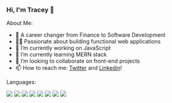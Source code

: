 ### Hi, I'm Tracey 👋


About Me:

- 🧮 A career changer from Finance to Software Development 
- 👩‍💻 Passionate about building functional web applications 
- 🔭 I’m currently working on JavaScript
- 🌱 I’m currently learning MERN stack
- 👯 I’m looking to collaborate on front-end projects
- 📫 How to reach me: [Twitter](https://twitter.com/traceytdev) and [Linkedin](https://www.linkedin.com/in/tracey-t-b0693415b/)!


Languages:

![](https://img.shields.io/badge/-Git-F05032?logo=Git&logoColor=white&style=flat)
![](https://img.shields.io/badge/-Sass-CC6699?logo=Sass&logoColor=white&style=flat)
![](https://img.shields.io/badge/-Ruby-CC342D?logo=Ruby&logoColor=white&style=flat)
![](https://img.shields.io/badge/-JavaScript-F7DF1E?logo=JavaScript&logoColor=black&style=flat)
![](https://img.shields.io/badge/-ReactJS-61DAFB?logo=react&logoColor=black&style=flat)
![](https://img.shields.io/badge/-NodeJS-339933?logo=Node.js&logoColor=white&style=flat)
![](https://img.shields.io/badge/-MongoDB-47A248?logo=Node.js&logoColor=white&style=flat)
![](https://img.shields.io/badge/-PostgreSQL-336791?logo=PostgreSQL&logoColor=white&style=flat)


